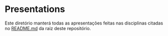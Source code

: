 # Presentations

Este diretório manterá todas as apresentações feitas nas disciplinas citadas no [README.md](../README.md) da raiz deste repositório.
